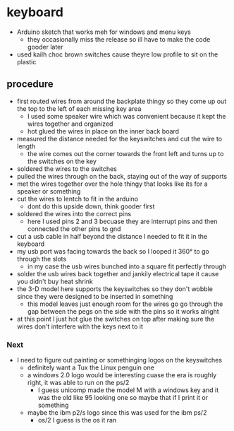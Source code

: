 # keyboard
* Arduino sketch that works meh for windows and menu keys
    * they occasionally miss the release so ill have to make the code gooder later
* used kailh choc brown switches cause theyre low profile to sit on the plastic
## procedure
* first routed wires from around the backplate thingy so they come up out the top to the left of each missing key area
    * I used some speaker wire which was convenient because it kept the wires together and organized
    * hot glued the wires in place on the inner back board
* measured the distance needed for the keyswitches and cut the wire to length
    * the wire comes out the corner towards the front left and turns up to the switches on the key
* soldered the wires to the switches
* pulled the wires through on the back, staying out of the way of supports
* met the wires together over the hole thingy that looks like its for a speaker or something
* cut the wires to lentch to fit in the arduino
    * dont do this upside down, think gooder first
* soldered the wires into the correct pins
    * here I used pins 2 and 3 becuase they are interrupt pins and then connected the other pins to gnd
* cut a usb cable in half beyond the distance I needed to fit it in the keyboard
* my usb port was facing towards the back so I looped it 360° to go through the slots
    * in my case the usb wires bunched into a square fit perfectly through
* solder the usb wires back together and jankily electrical tape it cause you didn't buy heat shrink
* the 3-D model here supports the keyswitches so they don't wobble since they were designed to be inserted in something
    * this model leaves just enough room for the wires go go through the gap between the pegs on the side with the pins so it works alright
* at this point I just hot glue the switches on top after making sure the wires don't interfere with the keys next to it
### Next
* I need to figure out painting or somethinging logos on the keyswitches
    * definitely want a Tux the Linux penguin one
    * a windows 2.0 logo would be interesting cuase the era is roughly right, it was able to run on the ps/2
        * I guess unicomp made the model M with a windows key and it was the old like 95 looking one so maybe that if I print it or something
    * maybe the ibm p2/s logo since this was used for the ibm ps/2
        * os/2 I guess is the os it ran
